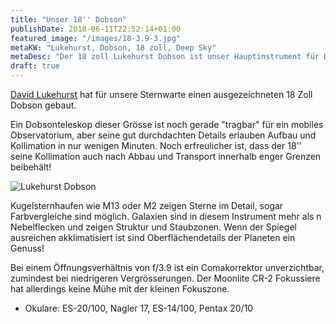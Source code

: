 ```yaml
---
title: "Unser 18'' Dobson"
publishDate: 2018-06-11T22:52:14+01:00
featured_image: "/images/18-3.9-3.jpg"
metaKW: "Lukehurst, Dobson, 18 zoll, Deep Sky"
metaDesc: "Der 18 zoll Lukehurst Dobson ist unser Hauptinstrument für Deep Sky Beobachtungen"
draft: true
---
```

[David Lukehurst](http://www.dobsonians.co.uk/) hat für unsere Sternwarte einen ausgezeichneten 18 Zoll Dobson gebaut.

Ein Dobsonteleskop dieser Grösse ist noch gerade "tragbar" für ein mobiles Observatorium, aber seine gut durchdachten Details
erlauben Aufbau und Kollimation in nur wenigen Minuten. Noch erfreulicher ist, dass der 18'' seine Kollimation auch nach Abbau und Transport
innerhalb enger Grenzen beibehält!

<!--more-->
![Lukehurst Dobson](../../../images/18-3.9-1.jpg)

Kugelsternhaufen wie M13 oder M2 zeigen Sterne im Detail, sogar Farbvergleiche sind möglich. Galaxien sind in diesem Instrument mehr als n Nebelflecken und zeigen Struktur und Staubzonen.
Wenn der Spiegel ausreichen akklimatisiert ist sind Oberflächendetails der Planeten ein Genuss!

Bei einem Öffnungsverhältnis von f/3.9 ist ein Comakorrektor unverzichtbar, zumindest bei niedrigeren Vergrösserungen. Der Moonlite CR-2 Fokussiere hat allerdings keine Mühe
mit der kleinen Fokuszone.

- Okulare: ES-20/100, Nagler 17, ES-14/100, Pentax 20/10
